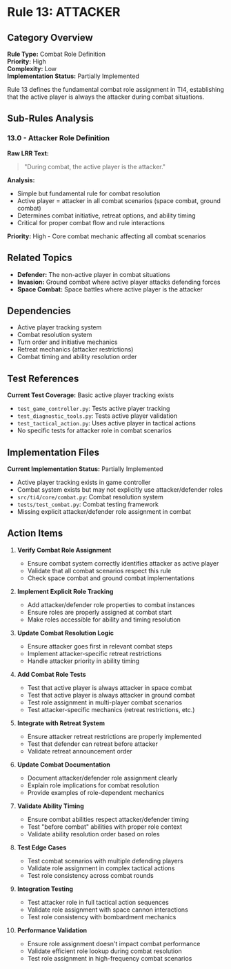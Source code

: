 # Rule 13: ATTACKER

## Category Overview
**Rule Type:** Combat Role Definition  
**Priority:** High  
**Complexity:** Low  
**Implementation Status:** Partially Implemented  

Rule 13 defines the fundamental combat role assignment in TI4, establishing that the active player is always the attacker during combat situations.

## Sub-Rules Analysis

### 13.0 - Attacker Role Definition
**Raw LRR Text:**
> "During combat, the active player is the attacker."

**Analysis:**
- Simple but fundamental rule for combat resolution
- Active player = attacker in all combat scenarios (space combat, ground combat)
- Determines combat initiative, retreat options, and ability timing
- Critical for proper combat flow and rule interactions

**Priority:** High - Core combat mechanic affecting all combat scenarios

## Related Topics
- **Defender:** The non-active player in combat situations
- **Invasion:** Ground combat where active player attacks defending forces
- **Space Combat:** Space battles where active player is the attacker

## Dependencies
- Active player tracking system
- Combat resolution system
- Turn order and initiative mechanics
- Retreat mechanics (attacker restrictions)
- Combat timing and ability resolution order

## Test References
**Current Test Coverage:** Basic active player tracking exists
- `test_game_controller.py`: Tests active player tracking
- `test_diagnostic_tools.py`: Tests active player validation
- `test_tactical_action.py`: Uses active player in tactical actions
- No specific tests for attacker role in combat scenarios

## Implementation Files
**Current Implementation Status:** Partially Implemented
- Active player tracking exists in game controller
- Combat system exists but may not explicitly use attacker/defender roles
- `src/ti4/core/combat.py`: Combat resolution system
- `tests/test_combat.py`: Combat testing framework
- Missing explicit attacker/defender role assignment in combat

## Action Items

1. **Verify Combat Role Assignment**
   - Ensure combat system correctly identifies attacker as active player
   - Validate that all combat scenarios respect this rule
   - Check space combat and ground combat implementations

2. **Implement Explicit Role Tracking**
   - Add attacker/defender role properties to combat instances
   - Ensure roles are properly assigned at combat start
   - Make roles accessible for ability and timing resolution

3. **Update Combat Resolution Logic**
   - Ensure attacker goes first in relevant combat steps
   - Implement attacker-specific retreat restrictions
   - Handle attacker priority in ability timing

4. **Add Combat Role Tests**
   - Test that active player is always attacker in space combat
   - Test that active player is always attacker in ground combat
   - Test role assignment in multi-player combat scenarios
   - Test attacker-specific mechanics (retreat restrictions, etc.)

5. **Integrate with Retreat System**
   - Ensure attacker retreat restrictions are properly implemented
   - Test that defender can retreat before attacker
   - Validate retreat announcement order

6. **Update Combat Documentation**
   - Document attacker/defender role assignment clearly
   - Explain role implications for combat resolution
   - Provide examples of role-dependent mechanics

7. **Validate Ability Timing**
   - Ensure combat abilities respect attacker/defender timing
   - Test "before combat" abilities with proper role context
   - Validate ability resolution order based on roles

8. **Test Edge Cases**
   - Test combat scenarios with multiple defending players
   - Validate role assignment in complex tactical actions
   - Test role consistency across combat rounds

9. **Integration Testing**
   - Test attacker role in full tactical action sequences
   - Validate role assignment with space cannon interactions
   - Test role consistency with bombardment mechanics

10. **Performance Validation**
    - Ensure role assignment doesn't impact combat performance
    - Validate efficient role lookup during combat resolution
    - Test role assignment in high-frequency combat scenarios